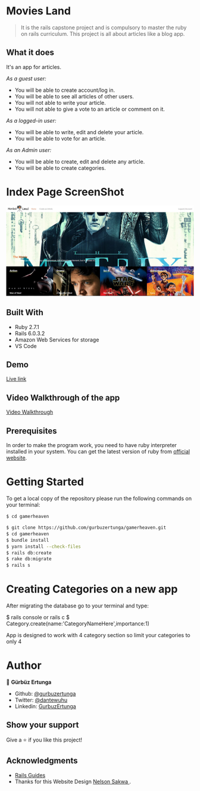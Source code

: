 # Movies Land

>  It is the rails capstone project and is compulsory to master the ruby on rails curriculum. This project is all about articles like a blog app.

## What it does

It's an app for articles.

*As a guest user:*

- You will be able  to create account/log in.
- You will be able to see all articles of other users.
- You will not able to write your article.
- You will not able to give a vote to an article or comment on it.

*As a logged-in user:*

- You will be able to write, edit and delete your article.
- You will be able to vote for an article.

*As an Admin user:*

- You will be able to create, edit and delete any article.
- You will be able to create categories.

# Index Page ScreenShot

![screenshot](public/capture.jpg)


## Built With

- Ruby 2.7.1
- Rails 6.0.3.2
- Amazon Web Services for storage
- VS Code

## Demo

[Live link](https://mygamerheaven.herokuapp.com/)

## Video Walkthrough of the app

[Video Walkthrough](https://www.loom.com/share/c62b383705514abca142d3e514bc43a4)


## Prerequisites

In order to make the program work, you need to have ruby interpreter installed in your system. You can get the latest version of ruby from [official website](https://www.ruby-lang.org/en/downloads/).

# Getting Started

To get a local copy of the repository please run the following commands on your terminal:

```
$ cd gamerheaven
```

```bash
$ git clone https://github.com/gurbuzertunga/gamerheaven.git
$ cd gamerheaven
$ bundle install
$ yarn install --check-files
$ rails db:create
$ rake db:migrate
$ rails s
```
# Creating Categories on a new app

After migrating the database go to your terminal and type:

$ rails console or rails c
$ Category.create(name:'CategoryNameHere',importance:1)

App is designed to work with 4 category section so limit your categories to only 4

# Author

👤 **Gürbüz Ertunga**

- Github: [@gurbuzertunga](https://github.com/gurbuzertunga)
- Twitter: [@dantewuhu](https://twitter.com/dantewuhu)
- Linkedin: [GurbuzErtunga](https://www.linkedin.com/in/gurbuz-ertunga-a607a2a5/)

## Show your support

Give a :star:️ if you like this project!

## Acknowledgments

- <a href="https://guides.rubyonrails.org/" target="_blank">Rails Guides</a>
- Thanks for this Website Design [Nelson Sakwa
](https://www.behance.net/sakwadesignstudio).
